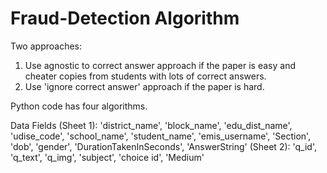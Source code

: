 # Fraud-Detection Algorithm

Two approaches:

1. Use agnostic to correct answer approach if the paper is easy and cheater copies from students with lots of correct answers.
2. Use 'ignore correct answer' approach if the paper is hard.

Python code has four algorithms.

Data Fields (Sheet 1):        'district_name', 'block_name', 'edu_dist_name', 'udise_code',
                              'school_name', 'student_name', 'emis_username', 'Section', 'dob',
                              'gender', 'DurationTakenInSeconds', 'AnswerString'
            (Sheet 2):       'q_id', 'q_text', 'q_img', 'subject', 'choice id', 'Medium'
